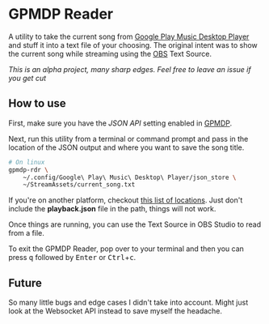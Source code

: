 # GPMDP Reader

A utility to take the current song from [Google Play Music Desktop Player][1]
and stuff it into a text file of your choosing. The original intent was to
show the current song while streaming using the [OBS][2] Text Source.

[1]: https://www.googleplaymusicdesktopplayer.com
[2]: https://obsproject.com/

*This is an alpha project, many sharp edges. Feel free to leave an issue if you get cut*

## How to use

First, make sure you have the *JSON API* setting enabled in [GPMDP][1].

Next, run this utility from a terminal or command prompt and pass in
the location of the JSON output and where you want to save the song
title.

```sh
# On linux
gpmdp-rdr \
    ~/.config/Google\ Play\ Music\ Desktop\ Player/json_store \
    ~/StreamAssets/current_song.txt
```

If you're on another platform, checkout [this list of locations][3].
Just don't include the **playback.json** file in the path, things
will not work.

[3]: https://github.com/MarshallOfSound/Google-Play-Music-Desktop-Player-UNOFFICIAL-/blob/master/docs/PlaybackAPI.md#playback-information-api

Once things are running, you can use the Text Source in OBS Studio
to read from a file.

To exit the GPMDP Reader, pop over to your terminal and then you can
press <kbd>q</kbd> followed by <kbd>Enter</kbd> or <kbd>Ctrl</kbd>+<kbd>c</kbd>.

## Future

So many little bugs and edge cases I didn't take into account. Might
just look at the Websocket API instead to save myself the headache.